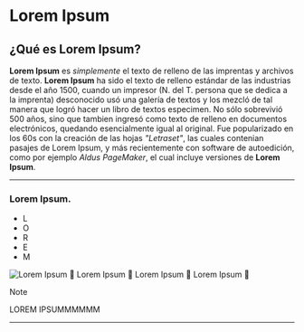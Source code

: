 # Lorem Ipsum

## ¿Qué es Lorem Ipsum?

**Lorem Ipsum** es *simplemente* el texto de relleno de las imprentas y archivos de texto. **Lorem Ipsum** ha sido el texto de relleno estándar de las industrias desde el año 1500, cuando un impresor (N. del T. persona que se dedica a la imprenta) desconocido usó una galería de textos y los mezcló de tal manera que logró hacer un libro de textos especimen. No sólo sobrevivió 500 años, sino que tambien ingresó como texto de relleno en documentos electrónicos, quedando esencialmente igual al original. Fue popularizado en los 60s con la creación de las hojas *"Letraset"*, las cuales contenian pasajes de Lorem Ipsum, y más recientemente con software de autoedición, como por ejemplo *Aldus PageMaker*, el cual incluye versiones de **Lorem Ipsum**.
___
### Lorem Ipsum.
- L
- O
- R
- E
- M

![Lorem Ipsum](https://media.istockphoto.com/id/185313478/es/foto/cmyk-gu%C3%ADa-de-colores-y-texto-lorem-ipsum.jpg?s=612x612&w=0&k=20&c=qurUh_Zron-Msyf85N0_MyT9n2gTGvkOCBU2c-ZqRPg=)
:kiss: Lorem Ipsum :kiss: Lorem Ipsum :kiss: Lorem Ipsum :kiss: 

> [!NOTE]
> LOREM IPSUMMMMMM
___
